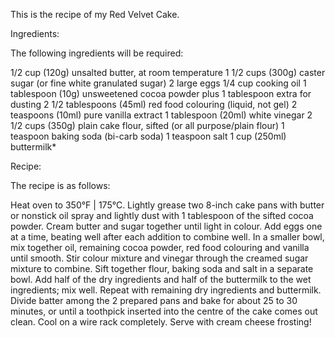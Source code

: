 This is the recipe of my Red Velvet Cake.

Ingredients:

The following ingredients will be required:

1/2 cup (120g) unsalted butter, at room temperature
1 1/2 cups (300g) caster sugar (or fine white granulated sugar)
2 large eggs
1/4 cup cooking oil
1 tablespoon (10g) unsweetened cocoa powder plus 1 tablespoon extra for dusting
2 1/2 tablespoons (45ml) red food colouring (liquid, not gel)
2 teaspoons (10ml) pure vanilla extract
1 tablespoon (20ml) white vinegar
2 1/2 cups (350g) plain cake flour, sifted (or all purpose/plain flour)
1 teaspoon baking soda (bi-carb soda)
1 teaspoon salt
1 cup (250ml) buttermilk*

Recipe:

The recipe is as follows:

Heat oven to 350°F | 175°C. Lightly grease two 8-inch cake pans with butter or nonstick oil spray and lightly dust with 1 tablespoon of the sifted cocoa powder.
Cream butter and sugar together until light in colour. Add eggs one at a time, beating well after each addition to combine well.
In a smaller bowl, mix together oil, remaining cocoa powder, red food colouring and vanilla until smooth. Stir colour mixture and vinegar through the creamed sugar mixture to combine.
Sift together flour, baking soda and salt in a separate bowl. Add half of the dry ingredients and half of the buttermilk to the wet ingredients; mix well. Repeat with remaining dry ingredients and buttermilk. 
Divide batter among the 2 prepared pans and bake for about 25 to 30 minutes, or until a toothpick inserted into the centre of the cake comes out clean. Cool on a wire rack completely.
Serve with cream cheese frosting!